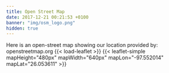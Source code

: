 ```yaml
---
title: Open Street Map
date: 2017-12-21 00:21:53 +0100
banner: "img/osm_logo.png"
hidden: true
---
```


Here is an open-street map showing our location provided by: openstreetmap.org
{{< load-leaflet >}}
{{< leaflet-simple mapHeight="480px" mapWidth="640px" mapLon="-97.552014" mapLat="26.053611" >}}



